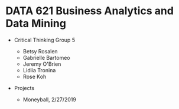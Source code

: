 # DATA 621 Business Analytics and Data Mining

* Critical Thinking Group 5

	- Betsy Rosalen
	- Gabrielle Bartomeo
	- Jeremy O'Brien
	- Lidiia Tronina
	- Rose Koh

* Projects

	- Moneyball, 2/27/2019
